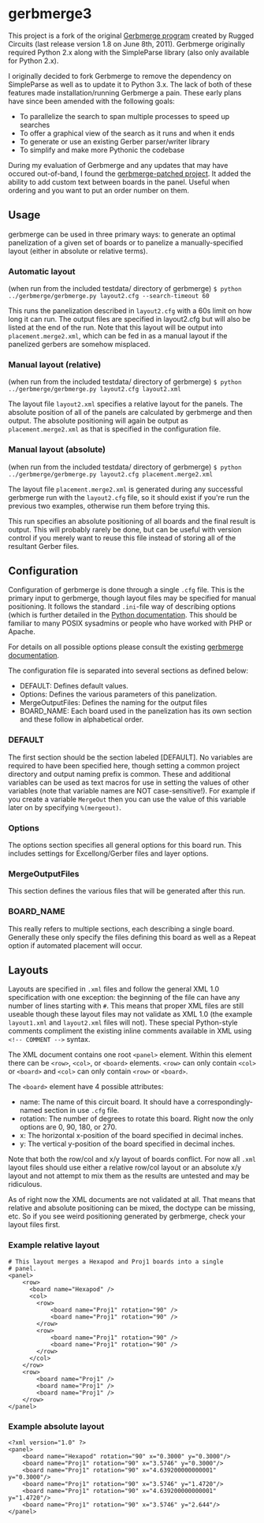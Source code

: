 # gerbmerge3

This project is a fork of the original [Gerbmerge program](http://www.ruggedcircuits.com/gerbmerge/) created by Rugged Circuits (last release version 1.8 on June 8th, 2011). Gerbmerge originally required Python 2.x along with the SimpleParse library (also only available for Python 2.x).

I originally decided to fork Gerbmerge to remove the dependency on SimpleParse as well as to update it to Python 3.x. The lack of both of these features made installation/running Gerbmerge a pain. These early plans have since been amended with the following goals:
 * To parallelize the search to span multiple processes to speed up searches
 * To offer a graphical view of the search as it runs and when it ends
 * To generate or use an existing Gerber parser/writer library
 * To simplify and make more Pythonic the codebase

During my evaluation of Gerbmerge and any updates that may have occured out-of-band, I found the [gerbmerge-patched project](https://github.com/space-age-robotics/gerbmerge-patched). It added the ability to add custom text between boards in the panel. Useful when ordering and you want to put an order number on them.

## Usage
gerbmerge can be used in three primary ways: to generate an optimal panelization of a given set of boards or to panelize a manually-specified layout (either in absolute or relative terms).

### Automatic layout
(when run from the included testdata/ directory of gerbmerge)
`$ python ../gerbmerge/gerbmerge.py layout2.cfg --search-timeout 60`

This runs the panelization described in `layout2.cfg` with a 60s limit on how long it can run. The output files are specified in layout2.cfg but will also be listed at the end of the run. Note that this layout will be output into `placement.merge2.xml`, which can be fed in as a manual layout if the panelized gerbers are somehow misplaced.

### Manual layout (relative)
(when run from the included testdata/ directory of gerbmerge)
`$ python ../gerbmerge/gerbmerge.py layout2.cfg layout2.xml`

The layout file `layout2.xml` specifies a relative layout for the panels. The absolute position of all of the panels are calculated by gerbmerge and then output. The absolute positioning will again be output as `placement.merge2.xml` as that is specified in the configuration file.

### Manual layout (absolute)
(when run from the included testdata/ directory of gerbmerge)
`$ python ../gerbmerge/gerbmerge.py layout2.cfg placement.merge2.xml`

The layout file `placement.merge2.xml` is generated during any successful gerbmerge run with the `layout2.cfg` file, so it should exist if you're run the previous two examples, otherwise run them before trying this.

This run specifies an absolute positioning of all boards and the final result is output. This will probably rarely be done, but can be useful with version control if you merely want to reuse this file instead of storing all of the resultant Gerber files.

## Configuration

Configuration of gerbmerge is done through a single `.cfg` file. This is the primary input to gerbmerge, though layout files may be specified for manual positioning. It follows the standard `.ini`-file way of describing options (which is further detailed in the [Python documentation](docs.python.org/3/library/configparser.html). This should be familiar to many POSIX sysadmins or people who have worked with PHP or Apache.

For details on all possible options please consult the existing [gerbmerge documentation](http://www.ruggedcircuits.com/gerbmerge/cfgfile.html).

The configuration file is separated into several sections as defined below:
 * DEFAULT: Defines default values.
 * Options: Defines the various parameters of this panelization.
 * MergeOutputFiles: Defines the naming for the output files
 * BOARD_NAME: Each board used in the panelization has its own section and these follow in alphabetical order.

### DEFAULT
The first section should be the section labeled [DEFAULT]. No variables are required to have been specified here, though setting a common project directory and output naming prefix is common. These and additional variables can be used as text macros for use in setting the values of other variables (note that variable names are NOT case-sensitive!). For example if you create a variable `MergeOut` then you can use the value of this variable later on by specifying `%(mergeout)`.

### Options
The options section specifies all general options for this board run. This includes settings for Excellong/Gerber files and layer options.

### MergeOutputFiles
This section defines the various files that will be generated after this run.

### BOARD_NAME
This really refers to multiple sections, each describing a single board. Generally these only specify the files defining this board as well as a Repeat option if automated placement will occur.

## Layouts
Layouts are specified in `.xml` files and follow the general XML 1.0 specification with one exception: the beginning of the file can have any number of lines starting with `#`. This means that proper XML files are still useable though these layout files may not validate as XML 1.0 (the example `layout1.xml` and `layout2.xml` files will not). These special Python-style comments compliment the existing inline comments available in XML using `<!-- COMMENT -->` syntax.

The XML document contains one root `<panel>` element. Within this element there can be `<row>`, `<col>`, or `<board>` elements. `<row>` can only contain `<col>` or `<board>` and `<col>` can only contain `<row>` or `<board>`.

The `<board>` element have 4 possible attributes:
 * name: The name of this circuit board. It should have a correspondingly-named section in use `.cfg` file.
 * rotation: The number of degrees to rotate this board. Right now the only options are 0, 90, 180, or 270.
 * x: The horizontal x-position of the board specified in decimal inches.
 * y: The vertical y-position of the board specified in decimal inches.

Note that both the row/col and x/y layout of boards conflict. For now all `.xml` layout files should use either a relative row/col layout or an absolute x/y layout and not attempt to mix them as the results are untested and may be ridiculous.

As of right now the XML documents are not validated at all. That means that relative and absolute positioning can be mixed, the doctype can be missing, etc. So if you see weird positioning generated by gerbmerge, check your layout files first.

### Example relative layout
	# This layout merges a Hexapod and Proj1 boards into a single
	# panel.
	<panel>
		<row>
		  <board name="Hexapod" />
		  <col>
			<row>
				<board name="Proj1" rotation="90" />
				<board name="Proj1" rotation="90" />
			</row>
			<row>
				<board name="Proj1" rotation="90" />
				<board name="Proj1" rotation="90" />
			</row>
		  </col>
		</row>
		<row>
			<board name="Proj1" />
			<board name="Proj1" />
			<board name="Proj1" />
		</row>
	</panel>

### Example absolute layout
	<?xml version="1.0" ?>
	<panel>
		<board name="Hexapod" rotation="90" x="0.3000" y="0.3000"/>
		<board name="Proj1" rotation="90" x="3.5746" y="0.3000"/>
		<board name="Proj1" rotation="90" x="4.639200000000001" y="0.3000"/>
		<board name="Proj1" rotation="90" x="3.5746" y="1.4720"/>
		<board name="Proj1" rotation="90" x="4.639200000000001" y="1.4720"/>
		<board name="Proj1" rotation="90" x="3.5746" y="2.644"/>
	</panel>
